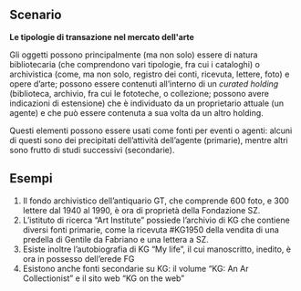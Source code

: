 ## Scenario

**Le tipologie di transazione nel mercato dell'arte**

Gli oggetti possono principalmente (ma non solo) essere di natura bibliotecaria (che comprendono vari tipologie, fra cui i cataloghi) o archivistica (come, ma non solo, registro dei conti, ricevuta, lettere, foto) e opere d’arte; possono essere contenuti all’interno di un <i>curated holding</i> (biblioteca, archivio, fra cui le fototeche, o collezione; possono avere indicazioni di estensione) che è individuato da un proprietario attuale (un agente) e che può essere contenuta a sua volta da un altro holding.

Questi elementi possono essere usati come fonti per eventi o agenti: alcuni di questi sono dei precipitati dell’attività dell’agente (primarie), mentre altri sono frutto di studi successivi (secondarie).

## Esempi

1) Il fondo archivistico dell’antiquario GT, che comprende 600 foto, e 300 lettere dal 1940 al 1990, è ora di proprietà della Fondazione SZ. 
2) L’istituto di ricerca “Art Institute” possiede l’archivio di KG che contiene diversi fonti primarie, come la ricevuta #KG1950 della vendita di una predella di Gentile da Fabriano e  una lettera a SZ.
3) Esiste inoltre l’autobiografia di KG “My life”, il cui manoscritto, inedito, è ora in possesso dell’erede FG
4) Esistono anche fonti secondarie su KG:  il volume “KG: An Ar Collectionist” e il sito web “KG on the web”



